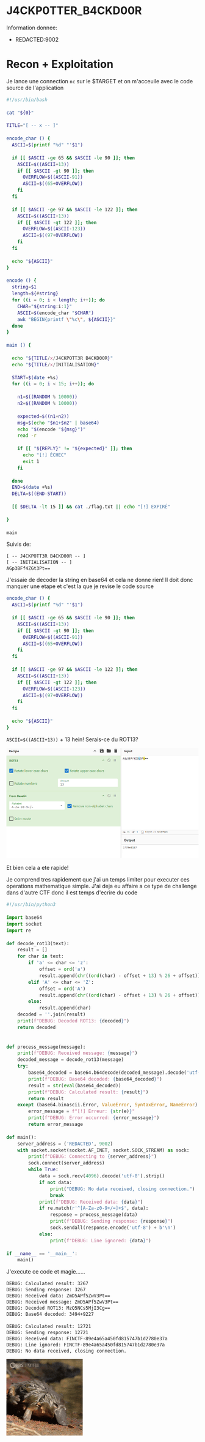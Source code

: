 # J4CKP0TTER_B4CKD00R
Information donnee:
- REDACTED:9002

# Recon + Exploitation
Je lance une connection `nc` sur le $TARGET et on m'acceuile avec le code source de l'application
```bash
#!/usr/bin/bash

cat "${0}"

TITLE="[ -- x -- ]"

encode_char () {
  ASCII=$(printf "%d" "'$1")

  if [[ $ASCII -ge 65 && $ASCII -le 90 ]]; then
    ASCII=$((ASCII+13))
    if [[ $ASCII -gt 90 ]]; then
      OVERFLOW=$((ASCII-91))
      ASCII=$((65+OVERFLOW))
    fi
  fi

  if [[ $ASCII -ge 97 && $ASCII -le 122 ]]; then
    ASCII=$((ASCII+13))
    if [[ $ASCII -gt 122 ]]; then
      OVERFLOW=$((ASCII-123))
      ASCII=$((97+OVERFLOW))
    fi
  fi

  echo "${ASCII}"
}

encode () {
  string=$1
  length=${#string}
  for ((i = 0; i < length; i++)); do
    CHAR="${string:i:1}"
    ASCII=$(encode_char "$CHAR")
    awk "BEGIN{printf \"%c\", ${ASCII}}"
  done
}

main () {
  
  echo "${TITLE/x/J4CKPOTT3R B4CKD00R}"
  echo "${TITLE/x/INITIALISATION}"

  START=$(date +%s)
  for ((i = 0; i < 15; i++)); do

    n1=$((RANDOM % 10000))
    n2=$((RANDOM % 10000))

    expected=$((n1+n2))
    msg=$(echo "$n1+$n2" | base64)
    echo "$(encode "${msg}")"
    read -r

    if [[ "${REPLY}" != "${expected}" ]]; then
      echo "[!] ÉCHEC"
      exit 1
    fi

  done
  END=$(date +%s)
  DELTA=$((END-START))

  [[ $DELTA -lt 15 ]] && cat ./flag.txt || echo "[!] EXPIRÉ"
  
}

main
```

Suivis de:
```
[ -- J4CKPOTT3R B4CKD00R -- ]
[ -- INITIALISATION -- ]
AGp3BFf4ZGt3Pt==
```

J'essaie de decoder la string en base64 et cela ne donne rien! Il doit donc manquer une etape et c'est la que je revise le code source
```bash
encode_char () {
  ASCII=$(printf "%d" "'$1")

  if [[ $ASCII -ge 65 && $ASCII -le 90 ]]; then
    ASCII=$((ASCII+13))
    if [[ $ASCII -gt 90 ]]; then
      OVERFLOW=$((ASCII-91))
      ASCII=$((65+OVERFLOW))
    fi
  fi

  if [[ $ASCII -ge 97 && $ASCII -le 122 ]]; then
    ASCII=$((ASCII+13))
    if [[ $ASCII -gt 122 ]]; then
      OVERFLOW=$((ASCII-123))
      ASCII=$((97+OVERFLOW))
    fi
  fi

  echo "${ASCII}"
}
```
`ASCII=$((ASCII+13))` + 13 hein! Serais-ce du ROT13?

![alt text](img/cyberchef.png)

Et bien cela a ete rapide!

Je comprend tres rapidement que j'ai un temps limiter pour executer ces operations mathematique simple. 
J'ai deja eu affaire a ce type de challenge dans d'autre CTF donc il est temps d'ecrire du code

```python
#!/usr/bin/python3

import base64
import socket
import re

def decode_rot13(text):
    result = []
    for char in text:
        if 'a' <= char <= 'z':
            offset = ord('a')
            result.append(chr((ord(char) - offset + 13) % 26 + offset))
        elif 'A' <= char <= 'Z':
            offset = ord('A')
            result.append(chr((ord(char) - offset + 13) % 26 + offset))
        else:
            result.append(char)
    decoded = ''.join(result)
    print(f"DEBUG: Decoded ROT13: {decoded}")
    return decoded


def process_message(message):
    print(f"DEBUG: Received message: {message}") 
    decoded_message = decode_rot13(message)
    try:
        base64_decoded = base64.b64decode(decoded_message).decode('utf-8')
        print(f"DEBUG: Base64 decoded: {base64_decoded}")
        result = str(eval(base64_decoded)) 
        print(f"DEBUG: Calculated result: {result}")
        return result
    except (base64.binascii.Error, ValueError, SyntaxError, NameError) as e:
        error_message = f"[!] Erreur: {str(e)}"
        print(f"DEBUG: Error occurred: {error_message}")
        return error_message

def main():
    server_address = ('REDACTED', 9002)
    with socket.socket(socket.AF_INET, socket.SOCK_STREAM) as sock:
        print(f"DEBUG: Connecting to {server_address}")
        sock.connect(server_address)
        while True:
            data = sock.recv(4096).decode('utf-8').strip()
            if not data:
                print("DEBUG: No data received, closing connection.")
                break
            print(f"DEBUG: Received data: {data}")
            if re.match(r'^[A-Za-z0-9+/=]+$', data):
                response = process_message(data)
                print(f"DEBUG: Sending response: {response}")
                sock.sendall(response.encode('utf-8') + b'\n')
            else:
                print(f"DEBUG: Line ignored: {data}")

if __name__ == '__main__':
    main()
```

J'execute ce code et magie......
```
DEBUG: Calculated result: 3267
DEBUG: Sending response: 3267
DEBUG: Received data: ZmD5APf5ZwV3Pt==
DEBUG: Received message: ZmD5APf5ZwV3Pt==
DEBUG: Decoded ROT13: MzQ5NCs5MjI3Cg==
DEBUG: Base64 decoded: 3494+9227

DEBUG: Calculated result: 12721
DEBUG: Sending response: 12721
DEBUG: Received data: FINCTF-89e4a65a450fd815747b1d2780e37a
DEBUG: Line ignored: FINCTF-89e4a65a450fd815747b1d2780e37a
DEBUG: No data received, closing connection.
```
![alt text](img/p.gif)